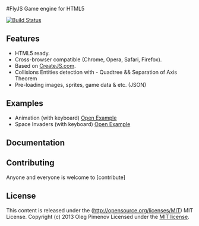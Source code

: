 #FlyJS
Game engine for HTML5

[![Build Status](https://travis-ci.org/Forestcamp/Fly.js.png?branch=master)](https://travis-ci.org/Forestcamp/Fly.js)
## Features

* HTML5 ready.
* Cross-browser compatible (Chrome, Opera, Safari, Firefox).
* Based on [CreateJS.com](http://createjs.com/#!/CreateJS).
* Collisions Entities detection with - Quadtree && Separation of Axis Theorem
* Pre-loading images, sprites, game data & etc. (JSON)

## Examples
* Animation (with keyboard) [Open Example](http://flashblogger.ru/flyjs/example/hero/index_min.html)
* Space Invaders (with keyboard) [Open Example](http://flashblogger.ru/flyjs/example/invaders/index_min.html)

## Documentation


## Contributing
Anyone and everyone is welcome to [contribute]

## License
This content is released under the (http://opensource.org/licenses/MIT) MIT License.
Copyright (c) 2013 Oleg Pimenov Licensed under the [MIT license](http://flyjs.mit-license.org/).

